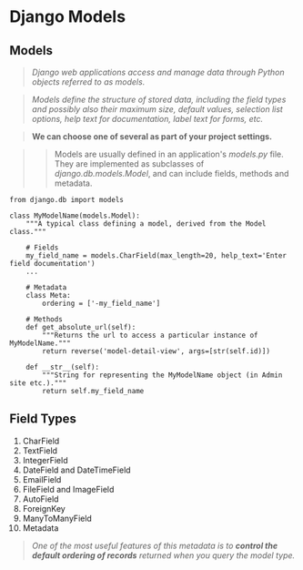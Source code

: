 # Django Models

## Models


> *Django web applications access and manage data through Python objects  referred to as models.*


> *Models define the structure of stored data, including the field types and possibly also their maximum size, default values, selection list options, help text for documentation, label text for forms, etc.*

> **We can choose one of several as part of your project settings.**


> >  Models are usually defined in an application's *models.py* file. They are implemented as subclasses of *django.db.models.Model*, and can include fields, methods and metadata.



```
from django.db import models

class MyModelName(models.Model):
    """A typical class defining a model, derived from the Model class."""

    # Fields
    my_field_name = models.CharField(max_length=20, help_text='Enter field documentation')
    ...

    # Metadata
    class Meta: 
        ordering = ['-my_field_name']

    # Methods
    def get_absolute_url(self):
        """Returns the url to access a particular instance of MyModelName."""
        return reverse('model-detail-view', args=[str(self.id)])
    
    def __str__(self):
        """String for representing the MyModelName object (in Admin site etc.)."""
        return self.my_field_name
```

## Field Types

1. CharField
2. TextField
3. IntegerField
4. DateField and DateTimeField
5. EmailField
6. FileField and ImageField
7. AutoField
8. ForeignKey
9. ManyToManyField
10. Metadata

> *One of the most useful features of this metadata is to **control the default ordering of records** returned when you query the model type.*